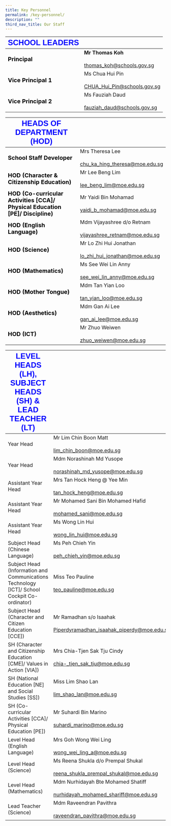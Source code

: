 ```yaml
---
title: Key Personnel
permalink: /key-personnel/
description: ""
third_nav_title: Our Staff
---
```

|  <strong style="color: blue; font-size: 24px; font-family: Arial;">SCHOOL LEADERS</strong>  |                         |
|------------------|----------------------------------------------------|
|<strong style="color: black; font-size: 18px;">Principal</strong>| **Mr Thomas Koh**<br><br><a href="mailto:thomas_koh@schools.gov.sg">thomas_koh@schools.gov.sg</a>     |
| <strong style="color: black; font-size: 18px;">Vice Principal 1 </strong>| Ms Chua Hui Pin<br><br>CHUA_Hui_Pin@schools.gov.sg |
| <strong style="color: black; font-size: 18px;">Vice Principal 2</strong> | Ms Fauziah Daud<br><br>fauziah_daud@schools.gov.sg |



| <strong style="color: blue; font-size: 24px; font-family: Arial;">HEADS OF DEPARTMENT (HOD)</strong>   |                                                       |
|------------------------------------------------------------------|-----------------------------------------------------------------|
| <strong style="color: black; font-size: 18px;">School Staff Developer</strong>    | Mrs Theresa Lee<br><br>chu_ka_hing_theresa@moe.edu.sg           |
| <strong style="color: black; font-size: 18px;">HOD (Character & Citizenship Education) </strong>| Mr Lee Beng Lim<br><br>lee_beng_lim@moe.edu.sg                  |
| <strong style="color: black; font-size: 18px;">HOD (Co-curricular Activities [CCA]/ Physical Education [PE]/ Discipline) </strong> | Mr Yaidi Bin Mohamad<br><br>yaidi_b_mohamad@moe.edu.sg          |
| <strong style="color: black; font-size: 18px;">HOD (English Language) </strong>                                                   | Mdm Vijayashree d/o Retnam<br><br>vijayashree_retnam@moe.edu.sg |
| <strong style="color: black; font-size: 18px;">HOD (Science)</strong>                                                            | Mr Lo Zhi Hui Jonathan<br><br>lo_zhi_hui_jonathan@moe.edu.sg    |
| <strong style="color: black; font-size: 18px;">HOD (Mathematics)</strong>                                                         | Ms See Wei Lin Anny<br><br>see_wei_lin_anny@moe.edu.sg          |
| <strong style="color: black; font-size: 18px;">HOD (Mother Tongue)</strong>                                                       | Mdm Tan Yian Loo<br><br>tan_yian_loo@moe.edu.sg                 |
| <strong style="color: black; font-size: 18px;">HOD (Aesthetics)</strong>                                                           | Mdm Gan Ai Lee<br><br>gan_ai_lee@moe.edu.sg                     |
| <strong style="color: black; font-size: 18px;">HOD (ICT)</strong>                                                                   | Mr Zhuo Weiwen<br><br>zhuo_weiwen@moe.edu.sg                |

| <strong style="color: blue; font-size: 24px; font-family: Arial;">LEVEL HEADS (LH), SUBJECT HEADS (SH) & LEAD TEACHER (LT)</strong>                                                  |                                                                                  |
|---------------------------------------------------------------------------------------------|----------------------------------------------------------------------------------|
| Year Head                                                                                   | Mr Lim Chin Boon Matt<br><br>lim_chin_boon@moe.edu.sg                            |
| Year Head                                                                                   | Mdm Norashinah Md Yusope<br><br>norashinah_md_yusope@moe.edu.sg                  |
| Assistant Year Head                                                                         | Mrs Tan Hock Heng @ Yee Min<br><br>tan_hock_heng@moe.edu.sg                      |
| Assistant Year Head                                                                         | Mr Mohamed Sani Bin Mohamed Hafid<br><br>mohamed_sani@moe.edu.sg                 |
| Assistant Year Head                                                                         | Ms Wong Lin Hui<br><br>wong_lin_hui@moe.edu.sg                                   |
| Subject Head (Chinese Language)                                                             | Ms Peh Chieh Yin<br><br>peh_chieh_yin@moe.edu.sg                                 |
| Subject Head (Information and Communications Technology [ICT]/ School Cockpit Co-ordinator) | Miss Teo Pauline<br><br>teo_pauline@moe.edu.sg                                   |
| Subject Head (Character and Citizen Education [CCE])                                        | Mr Ramadhan s/o Isaahak <br><br>Piperdyramadhan_isaahak_piperdy@moe.edu.sg       |
| SH (Character and Citizenship Education [CME]/ Values in Action [VIA])                      | Mrs Chia-Tjen Sak Tju Cindy<br><br>chia-_tjen_sak_tju@moe.edu.sg                 |
| SH (National Education [NE] and Social Studies [SS])                                        | Miss Lim Shao Lan<br><br>lim_shao_lan@moe.edu.sg                                 |
| SH (Co-curricular Activities [CCA]/ Physical Education [PE])                                | Mr Suhardi Bin Marino<br><br>suhardi_marino@moe.edu.sg                           |
| Level Head (English Language)                                                               | Mrs Goh Wong Wei Ling<br><br>wong_wei_ling_a@moe.edu.sg                          |
| Level Head (Science)                                                                        | Ms Reena Shukla d/o Prempal Shukal<br><br>reena_shukla_prempal_shukal@moe.edu.sg |
| Level Head (Mathematics)                                                                    | Mdm Nurhidayah Bte Mohamed Shatiff<br><br>nurhidayah_mohamed_shariff@moe.edu.sg  |
| Lead Teacher (Science)                                                                      | Mdm Raveendran Pavithra<br><br>raveendran_pavithra@moe.edu.sg                    |